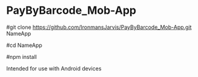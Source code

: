 # PayByBarcode_Mob-App

#git clone https://github.com/IronmansJarvis/PayByBarcode_Mob-App.git NameApp

#cd NameApp

#npm install

Intended for use with Android devices
